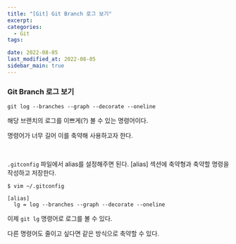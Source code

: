 ```yaml
---
title: "[Git] Git Branch 로그 보기"
excerpt:
categories:
  - Git
tags:

date: 2022-08-05
last_modified_at: 2022-08-05
sidebar_main: true
---
```


### Git Branch 로그 보기

`git log --branches --graph --decorate --oneline`

해당 브랜치의 로그를 이쁘게(?) 볼 수 있는 명령어이다.

명령어가 너무 길어 이를 축약해 사용하고자 한다.

<br/>

`.gitconfig` 파일에서 alias를 설정해주면 된다.
[alias] 섹션에 축약형과 축약할 명령을 작성하고 저장한다.

```
$ vim ~/.gitconfig
```

```
[alias]
  lg = log --branches --graph --decorate --oneline
```

이제 `git lg` 명령어로 로그를 볼 수 있다.

다른 명령어도 줄이고 싶다면 같은 방식으로 축약할 수 있다.
